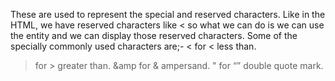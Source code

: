 These are used to represent the special and reserved characters. Like in the HTML, we have reserved characters like < so what we can do is we can use the entity and we can display those reserved characters.
Some of the specially commonly used characters are;-
< for < less than.

> for > greater than.
> &amp for & ampersand.
> " for “” double quote mark.
